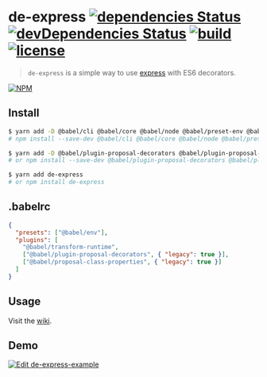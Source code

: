 # de-express [![dependencies Status](https://david-dm.org/htdangkhoa/de-express/status.svg)](https://david-dm.org/htdangkhoa/de-express) [![devDependencies Status](https://david-dm.org/htdangkhoa/de-express/dev-status.svg)](https://david-dm.org/htdangkhoa/de-express?type=dev) [![build](https://github.com/htdangkhoa/de-express/workflows/build/badge.svg?branch=develop)](https://github.com/htdangkhoa/de-express/actions) [![license](https://img.shields.io/github/license/htdangkhoa/de-express)](https://github.com/htdangkhoa/de-express/blob/master/LICENSE)

> `de-express` is a simple way to use [express](http://expressjs.com/) with ES6 decorators.

[![NPM](https://nodei.co/npm/de-express.png)](https://www.npmjs.com/package/de-express)

## Install

```bash
$ yarn add -D @babel/cli @babel/core @babel/node @babel/preset-env @babel/plugin-transform-runtime
# npm install --save-dev @babel/cli @babel/core @babel/node @babel/preset-env @babel/plugin-transform-runtime

$ yarn add -D @babel/plugin-proposal-decorators @babel/plugin-proposal-class-properties
# or npm install --save-dev @babel/plugin-proposal-decorators @babel/plugin-proposal-class-properties

$ yarn add de-express
# or npm install de-express
```

## .babelrc

```json
{
  "presets": ["@babel/env"],
  "plugins": [
    "@babel/transform-runtime",
    ["@babel/plugin-proposal-decorators", { "legacy": true }],
    ["@babel/proposal-class-properties", { "legacy": true }]
  ]
}
```

## Usage

Visit the [wiki](https://github.com/htdangkhoa/de-express/wiki).

## Demo

[![Edit de-express-example](https://codesandbox.io/static/img/play-codesandbox.svg)](https://codesandbox.io/s/de-express-example-plx04?fontsize=14&hidenavigation=1&theme=dark)
